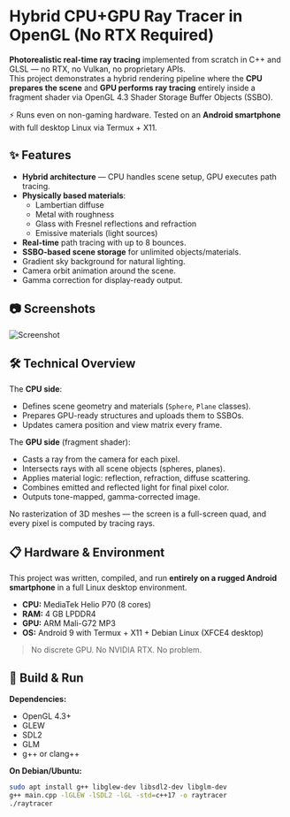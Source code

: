 # Hybrid CPU+GPU Ray Tracer in OpenGL (No RTX Required)

**Photorealistic real-time ray tracing** implemented from scratch in C++ and GLSL — no RTX, no Vulkan, no proprietary APIs.  
This project demonstrates a hybrid rendering pipeline where the **CPU prepares the scene** and **GPU performs ray tracing** entirely inside a fragment shader via OpenGL 4.3 Shader Storage Buffer Objects (SSBO).

⚡ Runs even on non-gaming hardware. Tested on an **Android smartphone** with full desktop Linux via Termux + X11.


## ✨ Features
- **Hybrid architecture** — CPU handles scene setup, GPU executes path tracing.
- **Physically based materials**:
  - Lambertian diffuse
  - Metal with roughness
  - Glass with Fresnel reflections and refraction
  - Emissive materials (light sources)
- **Real-time** path tracing with up to 8 bounces.
- **SSBO-based scene storage** for unlimited objects/materials.
- Gradient sky background for natural lighting.
- Camera orbit animation around the scene.
- Gamma correction for display-ready output.


## 📷 Screenshots

![Screenshot](IMG_3090.jpeg)


## 🛠 Technical Overview
The **CPU side**:
- Defines scene geometry and materials (`Sphere`, `Plane` classes).
- Prepares GPU-ready structures and uploads them to SSBOs.
- Updates camera position and view matrix every frame.

The **GPU side** (fragment shader):
- Casts a ray from the camera for each pixel.
- Intersects rays with all scene objects (spheres, planes).
- Applies material logic: reflection, refraction, diffuse scattering.
- Combines emitted and reflected light for final pixel color.
- Outputs tone-mapped, gamma-corrected image.

No rasterization of 3D meshes — the screen is a full-screen quad, and every pixel is computed by tracing rays.



## 📋 Hardware & Environment
This project was written, compiled, and run **entirely on a rugged Android smartphone** in a full Linux desktop environment.

- **CPU:** MediaTek Helio P70 (8 cores)
- **RAM:** 4 GB LPDDR4
- **GPU:** ARM Mali-G72 MP3
- **OS:** Android 9 with Termux + X11 + Debian Linux (XFCE4 desktop)

> No discrete GPU. No NVIDIA RTX. No problem.



## 🚀 Build & Run
**Dependencies:**
- OpenGL 4.3+
- GLEW
- SDL2
- GLM
- g++ or clang++

**On Debian/Ubuntu:**
```bash
sudo apt install g++ libglew-dev libsdl2-dev libglm-dev
g++ main.cpp -lGLEW -lSDL2 -lGL -std=c++17 -o raytracer
./raytracer
